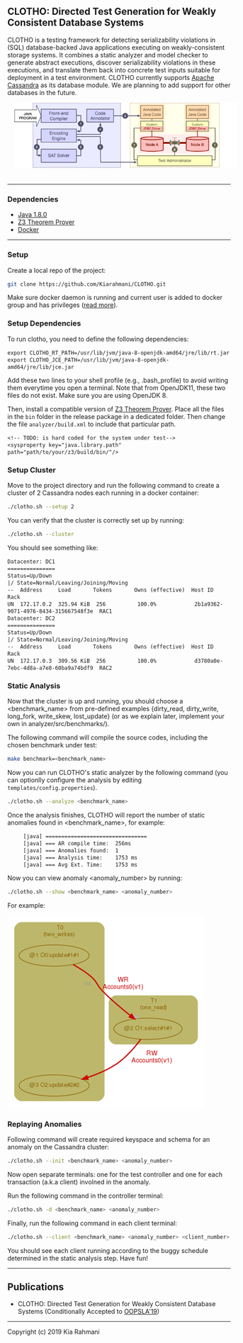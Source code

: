 ## CLOTHO:  Directed Test Generation for Weakly Consistent Database Systems
CLOTHO is a testing framework for detecting serializability
violations in (SQL) database-backed Java applications executing on weakly-consistent storage systems. It 
combines a static analyzer and model checker to generate abstract executions, discover 
serializability violations in these executions, and translate them back into concrete test inputs suitable 
for deployment in a test environment.
CLOTHO currently supports [Apache Cassandra](http://cassandra.apache.org/) as
its database module. We are planning to add support for other databases in the
future. 

<img src="readme/pipeline.png"
     alt="Markdown Monster icon"
     style="float: center; margin-left: 15px; margin-bottom: 20px" />

---

### Dependencies 
- [Java 1.8.0](https://java.com/en/download/help/index_installing.xml)
- [Z3 Theorem Prover](https://github.com/Z3Prover/z3)
- [Docker](https://www.docker.com/)


 
---

### Setup
Create a local repo of the project:
``` sh
git clone https://github.com/Kiarahmani/CLOTHO.git
```
Make sure docker daemon is running and current user is added to docker group and has privileges ([read more](https://docs.docker.com/install/linux/linux-postinstall/)). 

### Setup Dependencies

To run clotho, you need to define the following dependencies:

```
export CLOTHO_RT_PATH=/usr/lib/jvm/java-8-openjdk-amd64/jre/lib/rt.jar
export CLOTHO_JCE_PATH=/usr/lib/jvm/java-8-openjdk-amd64/jre/lib/jce.jar
```
Add these two lines to your shell profile (e.g., .bash_profile) to avoid writing them everytime you open a terminal. Note that from OpenJDK11, these two files do not exist. Make sure you are using OpenJDK 8.

Then, install a compatible version of [Z3 Theorem Prover](https://github.com/Z3Prover/z3). Place all the files in the `bin` folder in the release package in a dedicated folder. Then change the file `analyzer/build.xml` to include that particular path.

```
<!-- TODO: is hard coded for the system under test-->
<sysproperty key="java.library.path" path="path/to/your/z3/build/bin/"/>
```

### Setup Cluster

Move to the project directory and run the following command to create a cluster
of 2 Cassandra nodes each running in a docker container: 
``` sh
./clotho.sh --setup 2
```
You can verify that the cluster is correctly set up by running: 
```sh 
./clotho.sh --cluster
```
You should see something like: 
```
Datacenter: DC1
===============
Status=Up/Down
|/ State=Normal/Leaving/Joining/Moving
--  Address     Load       Tokens       Owns (effective)  Host ID                               Rack
UN  172.17.0.2  325.94 KiB  256          100.0%            2b1a9362-9071-4976-8434-315667548f3e  RAC1
Datacenter: DC2
===============
Status=Up/Down
|/ State=Normal/Leaving/Joining/Moving
--  Address     Load       Tokens       Owns (effective)  Host ID                               Rack
UN  172.17.0.3  309.56 KiB  256          100.0%            d3780a0e-7ebc-4d8a-a7e8-60ba9a74bdf9  RAC2
```




### Static Analysis 
Now that the cluster is up and running, you should choose a <benchmark_name> from pre-defined examples {dirty_read, dirty_write, long_fork, write_skew, lost_update} (or as we explain later, implement your own in analyzer/src/benchmarks/).

The following command will compile the source codes, including the chosen benchmark under test:
``` sh
make benchmark=<benchmark_name>
```
Now you can run CLOTHO's static analyzer by the following command (you can optionlly configure the analysis by editing `templates/config.properties`).
``` sh
./clotho.sh --analyze <benchmark_name>
```
Once the analysis finishes, CLOTHO will report the number of static anomalies found in <benchmark_name>, for example:
```
     [java] ================================
     [java] === AR compile time:  256ms
     [java] === Anomalies found:  1
     [java] === Analysis time:	  1753 ms
     [java] === Avg Ext. Time:	  1753 ms
```

Now you can view anomaly <anomaly_number> by running: 
```sh
./clotho.sh --show <benchmark_name> <anomaly_number>
```
For example:

![alt text](https://raw.githubusercontent.com/Kiarahmani/CLOTHO/master/readme/anomaly_1.dot.png "Dirty Read Anomaly")



### Replaying Anomalies
Following command will create required keyspace and schema for an anomaly on the Cassandra cluster:
```sh
./clotho.sh --init <benchmark_name> <anomaly_number>
```
Now open separate terminals: one for the test controller and one for each transaction (a.k.a client) involned in the anomaly.

Run  the following command in the controller terminal:
```sh
./clotho.sh -d <benchmark_name> <anomaly_number>
```

Finally, run the following command in each client terminal:
```sh
./clotho.sh --client <benchmark_name> <anomaly_number> <client_number>
```
You should see each client running according to the buggy schedule determined in the static analysis step. 
Have fun!




---
## Publications
- CLOTHO: Directed Test Generation for Weakly Consistent Database Systems (Conditionally Accepted to [OOPSLA'19](https://conf.researchr.org/track/splash-2019/splash-2019-oopsla#event-overview))



---
Copyright (c) 2019 Kia Rahmani

